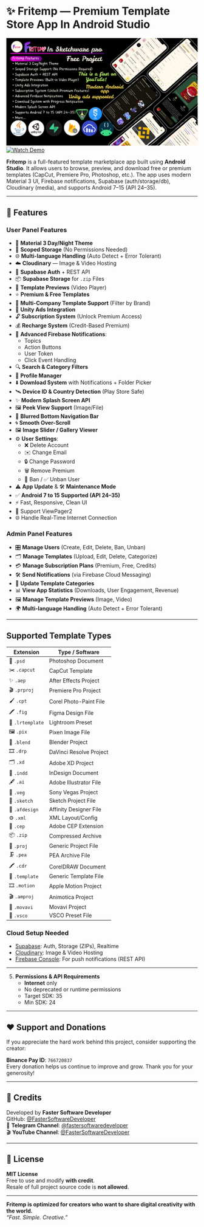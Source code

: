# ✨ Fritemp — Premium Template Store App In Android Studio

[![Thumbnail](https://github.com/FasterSoftwareDeveloper/Fritemp-Template-Store-App-Sketchware-Pro/blob/main/image.png?raw=true)](https://youtu.be/7QJq_xDYrZw?si=og5CG5VSL5Ju9Arv)
[![Watch Demo](https://img.shields.io/badge/Demo-Video-red?style=for-the-badge&logo=youtube)](https://youtu.be/7QJq_xDYrZw?si=og5CG5VSL5Ju9Arv)

**Fritemp** is a full-featured template marketplace app built using **Android Studio**. It allows users to browse, preview, and download free or premium templates (CapCut, Premiere Pro, Photoshop, etc.). The app uses modern Material 3 UI, Firebase notifications, Supabase (auth/storage/db), Cloudinary (media), and supports Android 7–15 (API 24–35).

---
## 🚀 Features

### User Panel Features
- 🎨 **Material 3 Day/Night Theme**  
- 📁 **Scoped Storage** (No Permissions Needed)  
- 🌐 **Multi-language Handling** (Auto Detect + Error Tolerant)  
- ☁️ **Cloudinary** — Image & Video Hosting  
- 🔐 **Supabase Auth** + REST API  
- 📦 **Supabase Storage** for `.zip` Files  
- 🎥 **Template Previews** (Video Player)  
- ⭐ **Premium & Free Templates**  
- 🏢 **Multi-Company Template Support** (Filter by Brand)  
- 💸 **Unity Ads Integration**  
- 🔓 **Subscription System** (Unlock Premium Access)  
- 💰 **Recharge System** (Credit-Based Premium)  
- 🔔 **Advanced Firebase Notifications**:  
  - Topics  
  - Action Buttons  
  - User Token  
  - Click Event Handling  
- 🔍 **Search & Category Filters**  
- 👤 **Profile Manager**  
- ⬇️ **Download System** with Notifications + Folder Picker  
- 🛰️ **Device ID & Country Detection** (Play Store Safe)  
- ✨ **Modern Splash Screen API**  
- 🖼️ **Peek View Support** (Image/File)  
- 🧊 **Blurred Bottom Navigation Bar**  
- 🌀 **Smooth Over-Scroll**  
- 🖼️ **Image Slider / Gallery Viewer**  
- ⚙️ **User Settings**:  
  - ❌ Delete Account  
  - ✉️ Change Email  
  - 🔒 Change Password  
  - 🗑️ Remove Premium  
  - 🚫 Ban / ✅ Unban User  
- ⚠️ **App Update** & 🛠️ **Maintenance Mode**  
- ✅ **Android 7 to 15 Supported (API 24–35)**  
- ⚡ Fast, Responsive, Clean UI
-  📱 Support ViewPager2
- 🌐 Handle Real-Time Internet Connection

### Admin Panel Features
- 🎛️ **Manage Users** (Create, Edit, Delete, Ban, Unban)  
- 🗂️ **Manage Templates** (Upload, Edit, Delete, Categorize)  
- 💳 **Manage Subscription Plans** (Premium, Free, Credits)  
- 🛠️ **Send Notifications** (via Firebase Cloud Messaging)  
- 📝 **Update Template Categories**  
- 📊 **View App Statistics** (Downloads, User Engagement, Revenue)  
- 🖼️ **Manage Template Previews** (Image, Video)  
- 🌍 **Multi-language Handling** (Auto Detect + Error Tolerant)  

---

## Supported Template Types

| Extension    | Type / Software               |
|--------------|--------------------------------|
| 🎨 `.psd`     | Photoshop Document             |
| ✂️ `.capcut`  | CapCut Template                |
| ✨ `.aep`      | After Effects Project          |
| 🎬 `.prproj`  | Premiere Pro Project           |
| 🖌️ `.cpt`     | Corel Photo-Paint File         |
| 🖍️ `.fig`     | Figma Design File              |
| 📸 `.lrtemplate` | Lightroom Preset           |
| 🖼️ `.pix`     | Pixen Image File               |
| 🧊 `.blend`   | Blender Project                |
| 🎞️ `.drp`     | DaVinci Resolve Project        |
| 🗂️ `.xd`      | Adobe XD Project               |
| 📰 `.indd`    | InDesign Document              |
| 🖋️ `.ai`      | Adobe Illustrator File         |
| 🎥 `.veg`     | Sony Vegas Project             |
| 📝 `.sketch`  | Sketch Project File            |
| 🧵 `.afdesign`| Affinity Designer File         |
| ⚙️ `.xml`      | XML Layout/Config              |
| 🧩 `.cep`     | Adobe CEP Extension            |
| 📦 `.zip`     | Compressed Archive             |
| 📁 `.proj`    | Generic Project File           |
| 🗜️ `.pea`     | PEA Archive File               |
| 🖍️ `.cdr`     | CorelDRAW Document             |
| 📄 `.template`| Generic Template File          |
| 🎞️ `.motion` | Apple Motion Project           |
| 🎬 `.amproj`  | Animotica Project              |
| 🎥 `.movavi`  | Movavi Project                 |
| 🎨 `.vsco`    | VSCO Preset File               |


### **Cloud Setup Needed**
- [Supabase](https://supabase.com): Auth, Storage (ZIPs), Realtime  
- [Cloudinary](https://cloudinary.com): Image & Video Hosting  
- [Firebase Console](https://console.firebase.google.com): For push notifications (REST API)

---

5. **Permissions & API Requirements**  
   - **Internet** only  
   - No deprecated or runtime permissions  
   - Target SDK: 35  
   - Min SDK: 24  

---

## ♥️ Support and Donations

If you appreciate the hard work behind this project, consider supporting the creator:  

**Binance Pay ID**: `766720837`  
Every donation helps us continue to improve and grow. Thank you for your generosity!

---

## 🙌 Credits

Developed by **Faster Software Developer**  
GitHub: [@FasterSoftwareDeveloper](https://github.com/FasterSoftwareDeveloper)  
📢 **Telegram Channel**: [@fastersoftwaredeveloper](https://t.me/fastersoftwaredeveloper)  
🎬 **YouTube Channel**: [@FasterSoftwareDeveloper](https://youtube.com/@fastersoftwaredeveloper)

---

## 📜 License

**MIT License**  
Free to use and modify **with credit**.  
Resale of full project source code is **not allowed**.

---

**Fritemp is optimized for creators who want to share digital creativity with the world.**  
_“Fast. Simple. Creative.”_
